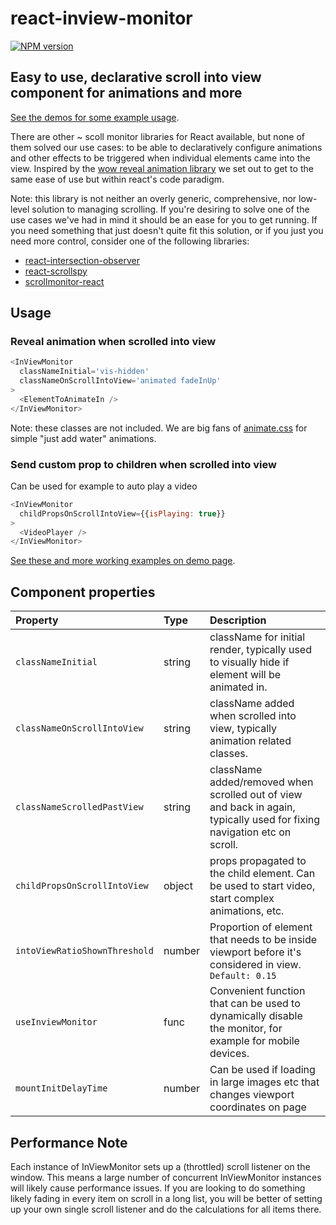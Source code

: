 # react-inview-monitor

[![NPM version](https://badge.fury.io/js/react-inview-monitor.svg)](https://www.npmjs.com/package/react-inview-monitor)

## Easy to use, declarative scroll into view component for animations and more
[See the demos for some example usage](https://snipsco.github.io/react-inview-monitor/).

There are other ~ scoll monitor libraries for React available, but none of them solved our use cases: to be able to declaratively configure animations and other effects to be
triggered when individual elements came into the view. Inspired by the [wow reveal animation library](http://mynameismatthieu.com/WOW/) we set out to get to the same ease of use but within react's code paradigm.

Note: this library is not neither an overly generic, comprehensive, nor low-level solution to managing scrolling. If you're desiring to solve one of the use cases we've had in mind it should be an ease for you to get running. If you need something that just doesn't quite fit this solution, or if you just you need more control, consider one of the following libraries:
- [react-intersection-observer](https://github.com/thebuilder/react-intersection-observer)
- [react-scrollspy](https://github.com/makotot/react-scrollspy)
- [scrollmonitor-react](https://github.com/stutrek/scrollmonitor-react)

## Usage

### Reveal animation when scrolled into view
```js
<InViewMonitor
  classNameInitial='vis-hidden'
  classNameOnScrollIntoView='animated fadeInUp'
>
  <ElementToAnimateIn />
</InViewMonitor>
```
Note: these classes are not included. We are big fans of [animate.css](https://github.com/daneden/animate.css) for simple "just add water" animations.

### Send custom prop to children when scrolled into view
Can be used for example to auto play a video
```js
<InViewMonitor
  childPropsOnScrollIntoView={{isPlaying: true}}
>
  <VideoPlayer />
</InViewMonitor>
```

[See these and more working examples on demo page](https://snipsco.github.io/react-inview-monitor/).


## Component properties

| Property | Type | Description
:---|:---|:---
| `classNameInitial` | string | className for initial render, typically used to visually hide if element will be animated in. |
| `classNameOnScrollIntoView` | string | className added when scrolled into view, typically animation related classes. |
| `classNameScrolledPastView` | string | className added/removed when scrolled out of view and back in again, typically used for fixing navigation etc on scroll. |
| `childPropsOnScrollIntoView` | object | props propagated to the child element. Can be used to start video, start complex animations, etc. |
| `intoViewRatioShownThreshold` | number | Proportion of element that needs to be inside viewport before it's considered in view. `Default: 0.15`  |
| `useInviewMonitor` | func | Convenient function that can be used to dynamically disable the monitor, for example for mobile devices. |
| `mountInitDelayTime` | number | Can be used if loading in large images etc that changes viewport coordinates on page |


## Performance Note

Each instance of InViewMonitor sets up a (throttled) scroll listener
on the window. This means a large number of concurrent InViewMonitor instances
will likely cause performance issues. If you are looking to do something likely
fading in every item on scroll in a long list, you will be better of setting up
your own single scroll listener and do the calculations for all items there.
